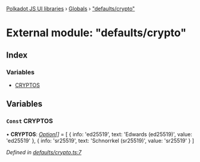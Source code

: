 [Polkadot JS UI libraries](../README.md) › [Globals](../globals.md) › ["defaults/crypto"](_defaults_crypto_.md)

# External module: "defaults/crypto"

## Index

### Variables

* [CRYPTOS](_defaults_crypto_.md#const-cryptos)

## Variables

### `Const` CRYPTOS

• **CRYPTOS**: *[Option](_types_.md#option)[]* = [
  {
    info: 'ed25519',
    text: 'Edwards (ed25519)',
    value: 'ed25519'
  },
  {
    info: 'sr25519',
    text: 'Schnorrkel (sr25519)',
    value: 'sr25519'
  }
]

*Defined in [defaults/crypto.ts:7](https://github.com/polkadot-js/ui/blob/15c6b1ce/packages/ui-settings/src/defaults/crypto.ts#L7)*
